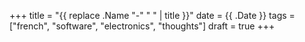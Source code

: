 +++
title = "{{ replace .Name "-" " " | title }}"
date = {{ .Date }}
tags = ["french", "software", "electronics", "thoughts"]
draft = true
+++
